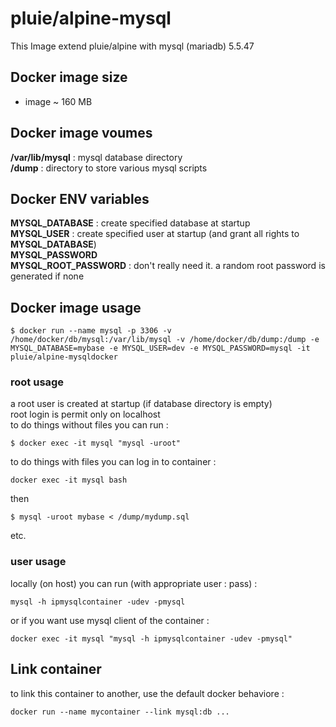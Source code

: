 # pluie/alpine-mysql

This Image extend pluie/alpine with mysql (mariadb) 5.5.47


## Docker image size

- image ~ 160 MB

## Docker image voumes

__/var/lib/mysql__ : mysql database directory  
__/dump__         : directory to store various mysql scripts  

## Docker ENV variables

__MYSQL_DATABASE__      : create specified database at startup  
__MYSQL_USER__          : create specified user at startup (and grant all rights to __MYSQL_DATABASE__)  
__MYSQL_PASSWORD__  
__MYSQL_ROOT_PASSWORD__ : don't really need it. a random root password is generated if none  


## Docker image usage

```
$ docker run --name mysql -p 3306 -v /home/docker/db/mysql:/var/lib/mysql -v /home/docker/db/dump:/dump -e MYSQL_DATABASE=mybase -e MYSQL_USER=dev -e MYSQL_PASSWORD=mysql -it pluie/alpine-mysqldocker
```

### root usage

a root user is created at startup (if database directory is empty)  
root login is permit only on localhost   
to do things without files you can run :
```
$ docker exec -it mysql "mysql -uroot"
```
to do things with files you can log in to container :  
```
docker exec -it mysql bash
```
then  
```
$ mysql -uroot mybase < /dump/mydump.sql
```
etc.  


### user usage

locally (on host) you can run (with appropriate user : pass) :  
```
mysql -h ipmysqlcontainer -udev -pmysql
```
or if you want use mysql client of the container :
```
docker exec -it mysql "mysql -h ipmysqlcontainer -udev -pmysql"
```

## Link container

to link this container to another, use the default docker behaviore :
```
docker run --name mycontainer --link mysql:db ...
```
